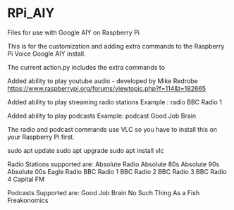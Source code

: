 # RPi_AIY
Files for use with Google AIY on Raspberry Pi

This is for the customization and adding extra commands to the Raspberry Pi Voice Google AIY install.

The current action.py includes the extra commands to

Added ability to play youtube audio - developed by Mike Redrobe
https://www.raspberrypi.org/forums/viewtopic.php?f=114&t=182665

Added ability to play streaming radio stations
Example :
radio BBC Radio 1

Added ability to play podcasts
Example:
podcast Good Job Brain

The radio and podcast commands use VLC so you have to install this on your Raspberry Pi first.

sudo apt update
sudo apt upgrade
sudo apt install vlc

Radio Stations supported are:
Absolute Radio
Absolute 80s
Absolute 90s
Absolute 00s
Eagle Radio
BBC Radio 1
BBC Radio 2
BBC Radio 3
BBC Radio 4
Capital FM

Podcasts Supported are:
Good Job Brain
No Such Thing As a Fish
Freakonomics

